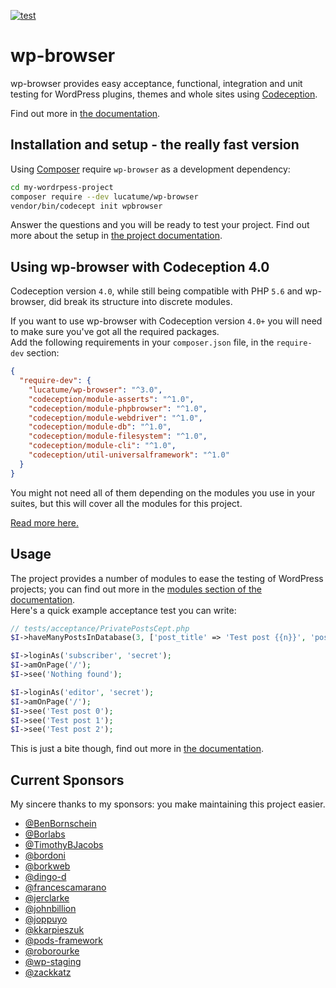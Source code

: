 [![test](https://github.com/lucatume/wp-browser/actions/workflows/test.yaml/badge.svg)](https://github.com/lucatume/wp-browser/actions/workflows/test.yaml)

# wp-browser

wp-browser provides easy acceptance, functional, integration and unit testing for WordPress plugins, themes and
whole sites using [Codeception](http://codeception.com/ "Codeception - BDD-style PHP testing.").

Find out more in [the documentation](https://wpbrowser.wptestkit.dev).

## Installation and setup - the really fast version

Using [Composer](https://getcomposer.org/) require `wp-browser` as a development dependency:

```bash
cd my-wordrpess-project
composer require --dev lucatume/wp-browser
vendor/bin/codecept init wpbrowser
```

Answer the questions and you will be ready to test your project. Find out more about the setup in [the project 
documentation][1].

## Using wp-browser with Codeception 4.0

Codeception version `4.0`, while still being compatible with PHP `5.6` and wp-browser, did break its structure into discrete modules.  

If you want to use wp-browser with Codeception version `4.0+` you will need to make sure you've got all the required packages.  
Add the following requirements in your `composer.json` file, in the `require-dev` section:

```json
{
  "require-dev": {
    "lucatume/wp-browser": "^3.0",
    "codeception/module-asserts": "^1.0",
    "codeception/module-phpbrowser": "^1.0",
    "codeception/module-webdriver": "^1.0",
    "codeception/module-db": "^1.0",
    "codeception/module-filesystem": "^1.0",
    "codeception/module-cli": "^1.0",
    "codeception/util-universalframework": "^1.0"
  }
}
```

You might not need all of them depending on the modules you use in your suites, but this will cover all the modules for this project. 

[Read more here.][2]

## Usage
The project provides a number of modules to ease the testing of WordPress projects; you can find out more in the 
[modules section of the documentation][3].  
Here's a quick example acceptance test you can write:

```php
// tests/acceptance/PrivatePostsCept.php
$I->haveManyPostsInDatabase(3, ['post_title' => 'Test post {{n}}', 'post_status' => 'private']);

$I->loginAs('subscriber', 'secret');
$I->amOnPage('/');
$I->see('Nothing found');

$I->loginAs('editor', 'secret');
$I->amOnPage('/');
$I->see('Test post 0');
$I->see('Test post 1');
$I->see('Test post 2');
``` 

This is just a bite though, find out more in [the documentation][1].

## Current Sponsors

My sincere thanks to my sponsors: you make maintaining this project easier.

* [@BenBornschein](https://github.com/BenBornschein)
* [@Borlabs](https://github.com/Borlabs)
* [@TimothyBJacobs](https://github.com/TimothyBJacobs)
* [@bordoni](https://github.com/bordoni)
* [@borkweb](https://github.com/borkweb)
* [@dingo-d](https://github.com/dingo)
* [@francescamarano](https://github.com/francescamarano)
* [@jerclarke](https://github.com/jerclarke)
* [@johnbillion](https://github.com/johnbillion)
* [@joppuyo](https://github.com/joppuyo)
* [@kkarpieszuk](https://github.com/kkarpieszuk)
* [@pods-framework](https://github.com/pods)
* [@roborourke](https://github.com/roborourke)
* [@wp-staging](https://github.com/wp-staging)
* [@zackkatz](https://github.com/zackkatz)

[1]: https://wpbrowser.wptestkit.dev/
[2]: https://wpbrowser.wptestkit.dev/levels-of-testing
[3]: https://wpbrowser.wptestkit.dev/modules
